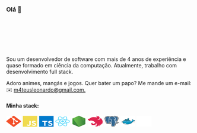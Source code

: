 <!--
- 🧑🏻 Um pouco sobre mim.
- 👋 Olá, Eu sou @mateusmatosleornado.
- 👀 Estou interessado em arranjar um emprego na área de programação.
- 🌱 No momento estou graduando Ciência da computação.
- 📫 Chegue até mim através de meu e-mail.
- 💻 Skills: Construção de softwares básicos em C, programação Orientada a Objetos, Desenvolvimento Front-End.
-->
<!--
# Mateus Leonardo 
My name is Mateus and I'm a computer science student. 
-->

### Olá 👋
<p style="padding-top: 100px;">Sou um desenvolvedor de software com mais de 4 anos de experiência e quase formado em ciência da computação. Atualmente, trabalho com desenvolvimento full stack.</p>
<p>Adoro animes, mangás e jogos. Quer bater um papo? Me mande um e-mail: ✉️ <a href ="">m4teusleonardo@gmail.com.</a></p>

<h4>Minha stack:</h4>
<div>
    <img align="center" alt="Mateus-Git" height="30" width="40" src="https://raw.githubusercontent.com/devicons/devicon/master/icons/git/git-original.svg">
    <img align="center" alt="Mateus-Js" height="30" width="40" src="https://raw.githubusercontent.com/devicons/devicon/master/icons/javascript/javascript-plain.svg">
    <img align="center" alt="Mateus-Ts" height="30" width="40" src="https://raw.githubusercontent.com/devicons/devicon/master/icons/typescript/typescript-plain.svg">   
    <img align="center" alt="Mateus-React" height="30" width="40" src="https://raw.githubusercontent.com/devicons/devicon/master/icons/react/react-original.svg">
    <img align="center" alt="Mateus-Node" height="30" width="40" src="https://raw.githubusercontent.com/devicons/devicon/master/icons/nodejs/nodejs-original.svg">
    <img align="center" alt="Mateus-Nest" height="30" width="40" src="https://raw.githubusercontent.com/devicons/devicon/master/icons/nestjs/nestjs-original.svg">
    <img align="center" alt="Mateus-Postgresql" height="30" width="40" src="https://raw.githubusercontent.com/devicons/devicon/master/icons/postgresql/postgresql-original.svg">
    <!-- <img align="center" alt="Mateus-Redis" height="30" width="40" src="https://cdn.jsdelivr.net/gh/devicons/devicon@latest/icons/redis/redis-original.svg"> -->
    <img align="center" alt="Mateus-Docker" height="30" width="40" src="https://raw.githubusercontent.com/devicons/devicon/master/icons/docker/docker-original.svg">
    <!-- <img align="center" alt="Mateus-Vercel" height="30" width="40" src="https://raw.githubusercontent.com/devicons/devicon/master/icons/vercel/vercel-original.svg"> -->
    <img align="center" alt="Mateus-Railway" height="30" width="40" src="https://raw.githubusercontent.com/devicons/devicon/master/icons/railway/railway-original.svg">
</div>

<!--
### Hello 👋
<strong>A little about myself</strong>
<div style="display: flex; align-items: center;">
    <img src="https://github.com/user-attachments/assets/b4c3a408-52d2-45f1-bec7-0e74df50141e" width="200" />
  <div style="display: flex; flex: 1; flex-direction: column;">
    <p>🧑🏻 I've been working with software development for almost 4 years</p>
    <p>👨🏻‍🎓 I'm on the final step towards majoring in computer science</p>
    <p>💼 Currently working as a mobile engineer - React Native</p>
    <p>📫 Contact me by my email: m4teusleonardo@gmail.com</p>
    <p>🌱 Hobbies: music, books, technologies, exercise, games, movies and series</p>
  </div>
</div>
-->
<!--
### Skills and knowledge 👇
-->
<!--
![Mateus Leonardo GitHub stats](https://github-readme-stats.vercel.app/api?username=mateusmatosleonardo&theme=dark&show_icons=true)
-->

<!--
<div style="display: inline_block"><br>
  <img align="center" alt="Mateus-Git" height="30" width="40" src="https://raw.githubusercontent.com/devicons/devicon/master/icons/git/git-original.svg">
  <img align="center" alt="Mateus-Ts" height="30" width="40" src="https://raw.githubusercontent.com/devicons/devicon/master/icons/typescript/typescript-plain.svg">
  <img align="center" alt="Mateus-Js" height="30" width="40" src="https://raw.githubusercontent.com/devicons/devicon/master/icons/javascript/javascript-plain.svg">
  <img align="center" alt="Mateus-HTML" height="30" width="40" src="https://raw.githubusercontent.com/devicons/devicon/master/icons/html5/html5-original.svg">
  <img align="center" alt="Mateus-CSS" height="30" width="40" src="https://raw.githubusercontent.com/devicons/devicon/master/icons/css3/css3-original.svg">
  <img align="center" alt="Mateus-React" height="30" width="40" src="https://raw.githubusercontent.com/devicons/devicon/master/icons/react/react-original.svg">
  <img align="center" alt="Mateus-NextJS" height="30" width="40" src="https://raw.githubusercontent.com/devicons/devicon/master/icons/nextjs/nextjs-original.svg">
  <img align="center" alt="Mateus-NextJS" height="30" width="40" src="https://raw.githubusercontent.com/devicons/devicon/master/icons/tailwindcss/tailwindcss-plain.svg">
  <img align="center" alt="Mateus-NodeJS" height="30" width="40" src="https://raw.githubusercontent.com/devicons/devicon/master/icons/nodejs/nodejs-original.svg">
  <img align="center" alt="Mateus-Express" height="30" width="40" src="https://cdn.jsdelivr.net/gh/devicons/devicon/icons/express/express-original.svg">
<img align="center" alt="Mateus-NextJS" height="30" width="40" src="https://cdn.jsdelivr.net/gh/devicons/devicon/icons/linux/linux-original.svg" />
 -->
  <!--
 ##
<div>
<a href = "mailto: m4teusmatos@gmail.com"><img src="https://img.shields.io/badge/-Gmail-%23EA4335?style=for-the-badge&logo=gmail&logoColor=white" target="_blank"></a>
<a href="https://www.linkedin.com/in/mateus-matos-1a24381bb/" target="_blank"><img src="https://img.shields.io/badge/-LinkedIn-%230077B5?style=for-the-badge&logo=linkedin&logoColor=white" target="_blank"></a>
<a href="https://instagram.com/m4teusleonardo/" target="_blank"><img src="https://img.shields.io/badge/-Instagram-%23E4405F?style=for-the-badge&logo=instagram&logoColor=white" target="_blank"></a>
</div>
-->
